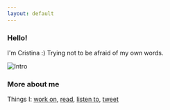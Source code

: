 ```yaml
---
layout: default
---
```


### Hello!
I'm Cristina :) Trying not to be afraid of my own words. <br>

![Intro](intropic.jpg)


### More about me 
Things I: [work on](https://www.linkedin.com/in/cristina-lai), [read](https://www.goodreads.com/user/show/88835000-cristina-lai), [listen to](https://open.spotify.com/user/boltzmannconstant?si=mUijI5z2QrmmoA-ZBzb3kw), [tweet](https://twitter.com/cristinabridget) <br>







